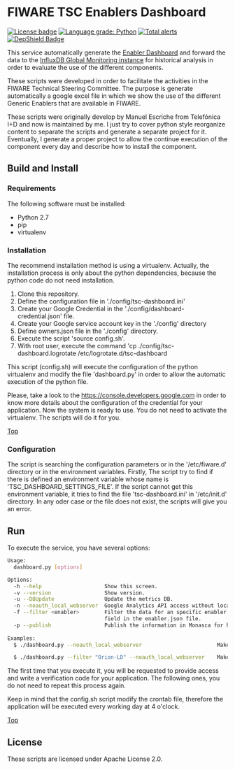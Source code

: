 # <a name="top"></a>FIWARE TSC Enablers Dashboard
[![License badge](https://img.shields.io/badge/license-Apache_2.0-blue.svg)](https://opensource.org/licenses/Apache-2.0)
[![Language grade: Python](https://img.shields.io/lgtm/grade/python/g/flopezag/fiware-tsc-dashboard.svg?logo=lgtm&logoWidth=18)](https://lgtm.com/projects/g/flopezag/fiware-tsc-dashboard/context:python)
[![Total alerts](https://img.shields.io/lgtm/alerts/g/flopezag/fiware-tsc-dashboard.svg?logo=lgtm&logoWidth=18)](https://lgtm.com/projects/g/flopezag/fiware-tsc-dashboard/alerts/)
[![DepShield Badge](https://depshield.sonatype.org/badges/flopezag/fiware-tsc-dashboard/depshield.svg)](https://depshield.github.io)

This service automatically generate the [Enabler Dashboard](https://docs.google.com/spreadsheets/d/1yyZNUlAPDcqjnD-gIoGOd5SZfVDJXO36G75xTDL0HgA/edit#gid=0)
and forward the data to the [InfluxDB Global Monitoring instance](http://127.0.0.1:3000/d/0CNJ2e6mz/fiware-ges-metrics-dashboard?orgId=1)
for historical analysis in order to evaluate the use of the different components.
 
These scripts were developed in order to facilitate the activities in the FIWARE Technical Steering
Committee. The purpose is generate automatically a google excel file in which we show the use of
the different Generic Enablers that are available in FIWARE.

These scripts were originally develop by Manuel Escriche from Telefónica I+D and now 
is maintained by me. I just try to cover python style reorganize content to separate 
the scripts and generate a separate project for it. Eventually, I generate a proper project to allow
the continue execution of the component every day and describe how to install the component.

## Build and Install

### Requirements

The following software must be installed:

- Python 2.7
- pip
- virtualenv


### Installation

The recommend installation method is using a virtualenv. Actually, the installation 
process is only about the python dependencies, because the python code do not need 
installation.

1. Clone this repository.
2. Define the configuration file in './config/tsc-dashboard.ini'
3. Create your Google Credential in the './config/dashboard-credential.json' file.
4. Create your Google service account key in the './config' directory
5. Define owners.json file in the './config' directory.
6. Execute the script 'source config.sh'. 
7. With root user, execute the command 'cp ./config/tsc-dashboard.logrotate /etc/logrotate.d/tsc-dashboard

This script (config.sh) will execute the configuration of the python virtualenv and 
modify the file 'dashboard.py' in order to allow the automatic execution of the 
python file. 

Please, take a look to the https://console.developers.google.com in order to know more details 
about the configuration of the credential for your application. Now the system is ready to use. 
You do not need to activate the virtualenv. The scripts will do it for you.

[Top](#top)

### Configuration

The script is searching the configuration parameters or in the '/etc/fiware.d'
directory or in the environment variables. Firstly, The script try to find if there 
is defined an environment variable whose name is 'TSC_DASHBOARD_SETTINGS_FILE'. 
If the script cannot get this environment variable, it tries to find the file 
'tsc-dashboard.ini' in '/etc/init.d' directory. In any oder case or the file does 
not exist, the scripts will give you an error.

## Run

To execute the service, you have several options:

```bash
Usage:
  dashboard.py [options]

Options:
  -h --help                    Show this screen.
  -v --version                 Show version.
  -u --DBUpdate                Update the metrics DB.
  -n --noauth_local_webserver  Google Analytics API access without local browser in python
  -f --filter <enabler>        Filter the data for an specific enabler. The parameter has to be equal to the "name" 
                               field in the enabler.json file.
  -p --publish                 Publish the information in Monasca for historical purpose
  
Examples:
  $ ./dashboard.py --noauth_local_webserver                        Make the analysis of the complete list of GEs

  $ ./dashboard.py --filter "Orion-LD" --noauth_local_webserver    Make the analysis of one specific GE
```

The first time that you execute it, you will be requested to provide access and write
a verification code for your application. The following ones, you do not need to 
repeat this process again.

Keep in mind that the config.sh script modify the crontab file, therefore the application
will be executed every working day at 4 o'clock.

[Top](#top)

## License

These scripts are licensed under Apache License 2.0.

